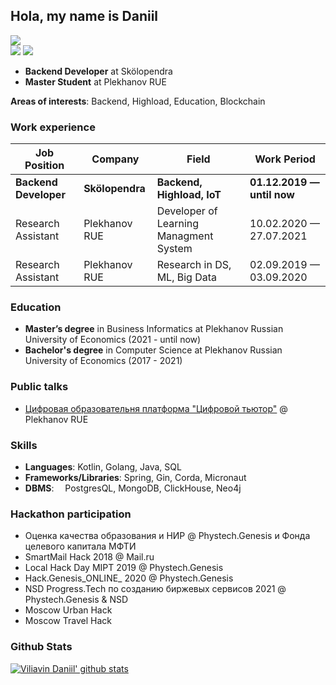 ## Hola, my name is Daniil

![](https://komarev.com/ghpvc/?username=we2beast&color=green)<br>
![](https://img.shields.io/github/followers/we2beast?style=social)
![](https://img.shields.io/github/stars/we2beast?style=social)


- **Backend Developer** at Skölopendra
- **Master Student** at Plekhanov RUE

**Areas of interests**: Backend, Highload, Education, Blockchain

### Work experience
| Job Position          | Company        | Field                                     | Work Period                |
| --------------------- | -------------- | ----------------------------------------- | -------------------------- |
| **Backend Developer** | **Skölopendra**| **Backend, Highload, IoT**                | **01.12.2019 — until now** |
| Research Assistant    | Plekhanov RUE  | Developer of Learning Managment System    | 10.02.2020 — 27.07.2021    |
| Research Assistant    | Plekhanov RUE  | Research in DS, ML, Big Data              | 02.09.2019 — 03.09.2020    |

### Education
- **Master’s degree** in Business Informatics at Plekhanov Russian University of Economics (2021 - until now)
- **Bachelor's degree** in Computer Science at Plekhanov Russian University of Economics (2017 - 2021)<br>

### Public talks
- [Цифровая образовательня платформа "Цифровой тьютор"](https://youtu.be/sWmAu9VY9ug?t=4223) @ Plekhanov RUE

### Skills
- **Languages**:            Kotlin, Golang, Java, SQL
- **Frameworks/Libraries**: Spring, Gin, Corda, Micronaut
- **DBMS**:                 PostgresQL, MongoDB, ClickHouse, Neo4j

### Hackathon participation
- Оценка качества образования и НИР @ Phystech.Genesis и Фонда целевого капитала МФТИ
- SmartMail Hack 2018 @ Mail.ru
- Local Hack Day MIPT 2019 @ Phystech.Genesis
- Hack.Genesis_ONLINE_ 2020 @ Phystech.Genesis
- NSD Progress.Tech по созданию биржевых сервисов 2021 @ Phystech.Genesis & NSD
- Moscow Urban Hack
- Moscow Travel Hack

### Github Stats
[![Viliavin Daniil' github stats](https://github-readme-stats.vercel.app/api?username=we2beast&show_icons=true&theme=dark)](https://github.com/anuraghazra/github-readme-stats)

